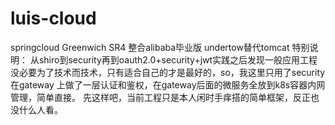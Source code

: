 # luis-cloud
springcloud Greenwich SR4 整合alibaba毕业版
undertow替代tomcat
特别说明：
从shiro到security再到oauth2.0+security+jwt实践之后发现一般应用工程没必要为了技术而技术，只有适合自己的才是最好的，so，我这里只用了security在gateway
上做了一层认证和鉴权，在gateway后面的微服务全放到k8s容器内网管理，简单直接。
先这样吧，当前工程只是本人闲时手痒搭的简单框架，反正也没什么人看。
